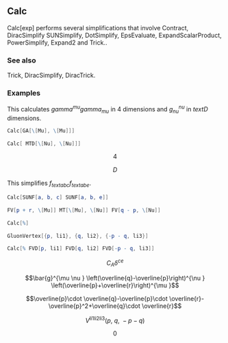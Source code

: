 ##  Calc 

Calc[exp]  performs several simplifications that involve Contract, DiracSimplify SUNSimplify, DotSimplify, EpsEvaluate, ExpandScalarProduct, PowerSimplify, Expand2 and Trick..

###  See also 

Trick, DiracSimplify, DiracTrick.

###  Examples 

This calculates $gamma ^{mu }gamma _{mu }$ in $4$ dimensions and $g_{nu }^{nu }$ in $text{D}$ dimensions.

```mathematica
Calc[GA[\[Mu], \[Mu]]] 
 
Calc[ MTD[\[Nu], \[Nu]]]
```

$$4$$

$$D$$

This simplifies $f_{text{abc}} f_{text{abe}}.$

```mathematica
Calc[SUNF[a, b, c] SUNF[a, b, e]] 
 
FV[p + r, \[Mu]] MT[\[Mu], \[Nu]] FV[q - p, \[Nu]] 
 
Calc[%] 
 
GluonVertex[{p, li1}, {q, li2}, {-p - q, li3}] 
 
Calc[% FVD[p, li1] FVD[q, li2] FVD[-p - q, li3]]
```

$$C_A \delta ^{ce}$$

$$\bar{g}^{\mu \nu } \left(\overline{q}-\overline{p}\right)^{\nu } \left(\overline{p}+\overline{r}\right)^{\mu }$$

$$\overline{p}\cdot \overline{q}-\overline{p}\cdot \overline{r}-\overline{p}^2+\overline{q}\cdot \overline{r}$$

$$V^{\text{li1}\text{li2}\text{li3}}(p\text{, }q\text{, }-p-q)$$

$$0$$